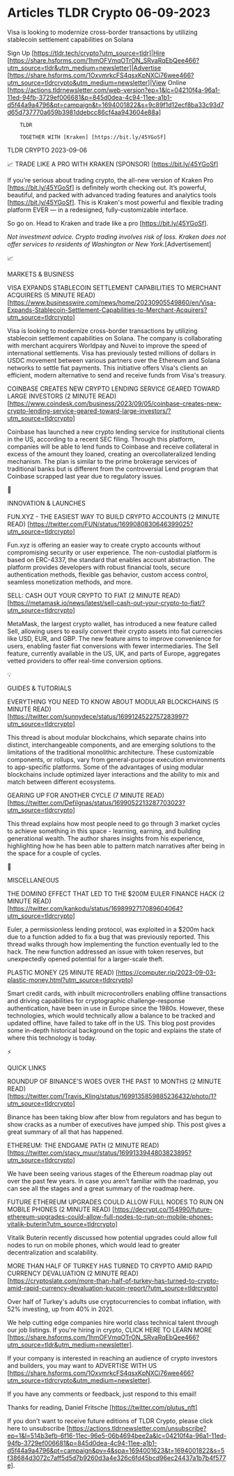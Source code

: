 # Articles TLDR Crypto 06-09-2023

Visa is looking to modernize cross-border transactions by utilizing
stablecoin settlement capabilities on Solana  

Sign Up [https://tldr.tech/crypto?utm_source=tldr]|Hire
[https://share.hsforms.com/1hmOFVmqOTrON_SRvaRqEbQee466?utm_source=tldr&utm_medium=newsletter]|Advertise
[https://share.hsforms.com/1OxvmrkcFS4qsxKpNXCi76wee466?utm_source=tldrcrypto&utm_medium=newsletter]|View
Online
[https://actions.tldrnewsletter.com/web-version?ep=1&lc=04210f4a-96a1-11ed-94fb-3729ef006681&p=845d0dea-4c94-11ee-a1b1-d5f44a9a4796&pt=campaign&t=1694001822&s=9c89f1d12ecf8ba33c93d7d65d737770a659b3981ddebcc86cf4aa943604e88a]


		TLDR 

		TOGETHER WITH [Kraken] [https://bit.ly/45YGoSf]

TLDR CRYPTO 2023-09-06

📈 TRADE LIKE A PRO WITH KRAKEN (SPONSOR) [https://bit.ly/45YGoSf] 

If you’re serious about trading crypto, the all-new version of
Kraken Pro [https://bit.ly/45YGoSf] is definitely worth checking out.
It’s powerful, beautiful, and packed with advanced trading features
and analytics tools [https://bit.ly/45YGoSf].
This is Kraken's most powerful and flexible trading platform EVER —
in a redesigned, fully-customizable interface.

So go on. Head to Kraken and trade like a pro
[https://bit.ly/45YGoSf].

_Not investment advice. Crypto trading involves risk of loss. Kraken
does not offer services to residents of Washington or New
York._[Advertisement]

📈 

MARKETS & BUSINESS

VISA EXPANDS STABLECOIN SETTLEMENT CAPABILITIES TO MERCHANT ACQUIRERS
(5 MINUTE READ)
[https://www.businesswire.com/news/home/20230905549860/en/Visa-Expands-Stablecoin-Settlement-Capabilities-to-Merchant-Acquirers?utm_source=tldrcrypto]


Visa is looking to modernize cross-border transactions by utilizing
stablecoin settlement capabilities on Solana. The company is
collaborating with merchant acquirers Worldpay and Nuvei to improve
the speed of international settlements. Visa has previously tested
millions of dollars in USDC movement between various partners over the
Ethereum and Solana networks to settle fiat payments. This initiative
offers Visa's clients an efficient, modern alternative to send and
receive funds from Visa's treasury. 

COINBASE CREATES NEW CRYPTO LENDING SERVICE GEARED TOWARD LARGE
INVESTORS (2 MINUTE READ)
[https://www.coindesk.com/business/2023/09/05/coinbase-creates-new-crypto-lending-service-geared-toward-large-investors/?utm_source=tldrcrypto]


Coinbase has launched a new crypto lending service for institutional
clients in the US, according to a recent SEC filing. Through this
platform, companies will be able to lend funds to Coinbase and receive
collateral in excess of the amount they loaned, creating an
overcollateralized lending mechanism. The plan is similar to the prime
brokerage services of traditional banks but is different from the
controversial Lend program that Coinbase scrapped last year due to
regulatory issues. 

🚀 

INNOVATION & LAUNCHES

FUN.XYZ - THE EASIEST WAY TO BUILD CRYPTO ACCOUNTS (2 MINUTE READ)
[https://twitter.com/FUN/status/1699080830646399025?utm_source=tldrcrypto]


Fun.xyz is offering an easier way to create crypto accounts without
compromising security or user experience. The non-custodial platform
is based on ERC-4337, the standard that enables account abstraction.
The platform provides developers with robust financial tools, secure
authentication methods, flexible gas behavior, custom access control,
seamless monetization methods, and more. 

SELL: CASH OUT YOUR CRYPTO TO FIAT (2 MINUTE READ)
[https://metamask.io/news/latest/sell-cash-out-your-crypto-to-fiat/?utm_source=tldrcrypto]


MetaMask, the largest crypto wallet, has introduced a new feature
called Sell, allowing users to easily convert their crypto assets into
fiat currencies like USD, EUR, and GBP. The new feature aims to
improve convenience for users, enabling faster fiat conversions with
fewer intermediaries. The Sell feature, currently available in the US,
UK, and parts of Europe, aggregates vetted providers to offer
real-time conversion options. 

💡 

GUIDES & TUTORIALS

EVERYTHING YOU NEED TO KNOW ABOUT MODULAR BLOCKCHAINS (5 MINUTE READ)
[https://twitter.com/sunnydece/status/1699124522757283997?utm_source=tldrcrypto]


This thread is about modular blockchains, which separate chains into
distinct, interchangeable components, and are emerging solutions to
the limitations of the traditional monolithic architecture. These
customizable components, or rollups, vary from general-purpose
execution environments to app-specific platforms. Some of the
advantages of using modular blockchains include optimized layer
interactions and the ability to mix and match between different
ecosystems. 

GEARING UP FOR ANOTHER CYCLE (7 MINUTE READ)
[https://twitter.com/DefiIgnas/status/1699052213287703023?utm_source=tldrcrypto]


This thread explains how most people need to go through 3 market
cycles to achieve something in this space - learning, earning, and
building generational wealth. The author shares insights from his
experience, highlighting how he has been able to pattern match
narratives after being in the space for a couple of cycles. 

🦄 

MISCELLANEOUS

THE DOMINO EFFECT THAT LED TO THE $200M EULER FINANCE HACK (2 MINUTE
READ)
[https://twitter.com/kankodu/status/1698992717089604064?utm_source=tldrcrypto]


Euler, a permissionless lending protocol, was exploited in a $200m
hack due to a function added to fix a bug that was previously
reported. This thread walks through how implementing the function
eventually led to the hack. The new function addressed an issue with
token reserves, but unexpectedly opened potential for a larger-scale
theft. 

PLASTIC MONEY (25 MINUTE READ)
[https://computer.rip/2023-09-03-plastic-money.html?utm_source=tldrcrypto]


Smart credit cards, with inbuilt microcontrollers enabling offline
transactions and driving capabilities for cryptographic
challenge-response authentication, have been in use in Europe since
the 1980s. However, these technologies, which would technically allow
a balance to be tracked and updated offline, have failed to take off
in the US. This blog post provides some in-depth historical background
on the topic and explains the state of where this technology is today.


⚡ 

QUICK LINKS

ROUNDUP OF BINANCE’S WOES OVER THE PAST 10 MONTHS (2 MINUTE READ)
[https://twitter.com/Travis_Kling/status/1699135859885236432/photo/1?utm_source=tldrcrypto]


Binance has been taking blow after blow from regulators and has begun
to show cracks as a number of executives have jumped ship. This post
gives a great summary of all that has happened. 

ETHEREUM: THE ENDGAME PATH (2 MINUTE READ)
[https://twitter.com/stacy_muur/status/1699133944803823895?utm_source=tldrcrypto]


We have been seeing various stages of the Ethereum roadmap play out
over the past few years. In case you aren’t familiar with the
roadmap, you can see all the stages and a great summary of the roadmap
here. 

FUTURE ETHEREUM UPGRADES COULD ALLOW FULL NODES TO RUN ON MOBILE
PHONES (2 MINUTE READ)
[https://decrypt.co/154990/future-ethereum-upgrades-could-allow-full-nodes-to-run-on-mobile-phones-vitalik-buterin?utm_source=tldrcrypto]


Vitalik Buterin recently discussed how potential upgrades could allow
full nodes to run on mobile phones, which would lead to greater
decentralization and scalability. 

MORE THAN HALF OF TURKEY HAS TURNED TO CRYPTO AMID RAPID CURRENCY
DEVALUATION (2 MINUTE READ)
[https://cryptoslate.com/more-than-half-of-turkey-has-turned-to-crypto-amid-rapid-currency-devaluation-kucoin-report/?utm_source=tldrcrypto]


Over half of Turkey's adults use cryptocurrencies to combat inflation,
with 52% investing, up from 40% in 2021. 

 We help cutting edge companies hire world class technical talent
through our job listings. If you're hiring in crypto, CLICK HERE TO
LEARN MORE
[https://share.hsforms.com/1hmOFVmqOTrON_SRvaRqEbQee466?utm_source=tldr&utm_medium=newsletter].


If your company is interested in reaching an audience of crypto
investors and builders, you may want to ADVERTISE WITH US
[https://share.hsforms.com/1OxvmrkcFS4qsxKpNXCi76wee466?utm_source=tldrcrypto&utm_medium=newsletter].


If you have any comments or feedback, just respond to this email! 

Thanks for reading, 
Daniel Fritsche [https://twitter.com/plutus_nft] 

If you don't want to receive future editions of TLDR Crypto,
please click here to unsubscribe
[https://actions.tldrnewsletter.com/unsubscribe?ep=1&l=514b3efb-6f16-11ec-96e5-06b4694bee2a&lc=04210f4a-96a1-11ed-94fb-3729ef006681&p=845d0dea-4c94-11ee-a1b1-d5f44a9a4796&pt=campaign&pv=4&spa=1694001623&t=1694001822&s=5f38684d3072c7aff5d5d7b9260d3a4e326c6fd45bcd96ec24437a1b7b4f577e].